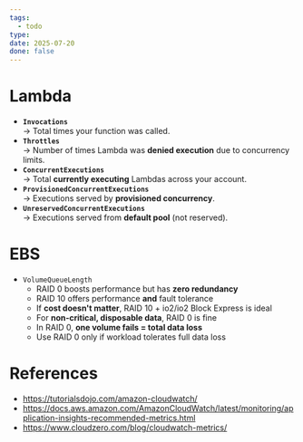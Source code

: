 ```yaml
---
tags:
  - todo
type: 
date: 2025-07-20
done: false
---
```

# Lambda
- **`Invocations`**  
    → Total times your function was called.
- **`Throttles`**  
    → Number of times Lambda was **denied execution** due to concurrency limits.
- **`ConcurrentExecutions`**  
    → Total **currently executing** Lambdas across your account.
- **`ProvisionedConcurrentExecutions`**  
    → Executions served by **provisioned concurrency**.
- **`UnreservedConcurrentExecutions`**  
    → Executions served from **default pool** (not reserved).
# EBS
- `VolumeQueueLength`
	- RAID 0 boosts performance but has **zero redundancy**
	- RAID 10 offers performance **and** fault tolerance
	- If **cost doesn't matter**, RAID 10 + io2/io2 Block Express is ideal
	- For **non-critical, disposable data**, RAID 0 is fine
	- In RAID 0, **one volume fails = total data loss**
	- Use RAID 0 only if workload tolerates full data loss
# References
- https://tutorialsdojo.com/amazon-cloudwatch/
- https://docs.aws.amazon.com/AmazonCloudWatch/latest/monitoring/application-insights-recommended-metrics.html
- https://www.cloudzero.com/blog/cloudwatch-metrics/